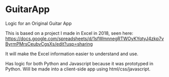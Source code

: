 # GuitarApp
Logic for an Original Guitar App

This is based on a project I made in Excel in 2018, seen here: https://docs.google.com/spreadsheets/d/1sfWmnnegRTWOyKYqtyJ4zkp7vByrmPMrsCeubvCgsXs/edit?usp=sharing

It will make the Excel information easier to understand and use. 

Has logic for both Python and Javascript because it was prototyped in Python. Will be made into a client-side app using html/css/javascript.
